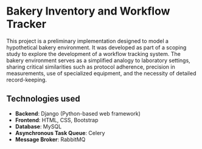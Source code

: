 # Bakery Inventory and Workflow Tracker

This project is a preliminary implementation designed to model a hypothetical bakery environment.
It was developed as part of a scoping study to explore the development of a workflow tracking system.
The bakery environment serves as a simplified analogy to laboratory settings, sharing critical similarities such
as protocol adherence, precision in measurements, use of specialized equipment, and the necessity of detailed record-keeping.

## Technologies used
- **Backend**: Django (Python-based web framework)
- **Frontend**: HTML, CSS, Bootstrap
- **Database**: MySQL
- **Asynchronous Task Queue**: Celery
- **Message Broker**: RabbitMQ
